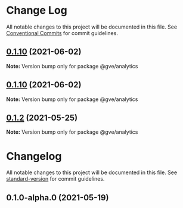 # Change Log

All notable changes to this project will be documented in this file.
See [Conventional Commits](https://conventionalcommits.org) for commit guidelines.

## [0.1.10](https://www-github.cisco.com/matnorri/essentials/compare/@gve/analytics@0.1.10...@gve/analytics@0.1.10) (2021-06-02)

**Note:** Version bump only for package @gve/analytics





## [0.1.10](https://www-github.cisco.com/matnorri/essentials/compare/@gve/analytics@0.1.2...@gve/analytics@0.1.10) (2021-06-02)

**Note:** Version bump only for package @gve/analytics





## [0.1.2](https://www-github.cisco.com/matnorri/essentials/compare/@gve/analytics@0.1.2-alpha.0...@gve/analytics@0.1.2) (2021-05-25)

**Note:** Version bump only for package @gve/analytics





# Changelog

All notable changes to this project will be documented in this file. See [standard-version](https://github.com/conventional-changelog/standard-version) for commit guidelines.

## 0.1.0-alpha.0 (2021-05-19)
